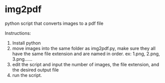 # img2pdf
python script that converts images to a pdf file

Instructions:

1. Install python
2. move images into the same folder as img2pdf.py, make sure they all have the same file extension
	and are named in order. ex: 1.png, 2.png, 3.png......
3. edit the script and input the number of images, the file extension, and the desired output file
4. run the script.
